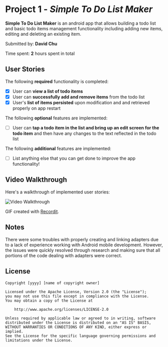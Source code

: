 # Project 1 - *Simple To Do List Maker*

**Simple To Do List Maker** is an android app that allows building a todo list and basic todo items management functionality including adding new items, editing and deleting an existing item.

Submitted by: **David Chu**

Time spent: **2** hours spent in total

## User Stories

The following **required** functionality is completed:

* [x] User can **view a list of todo items**
* [x] User can **successfully add and remove items** from the todo list
* [x] User's **list of items persisted** upon modification and and retrieved properly on app restart

The following **optional** features are implemented:

* [ ] User can **tap a todo item in the list and bring up an edit screen for the todo item** and then have any changes to the text reflected in the todo list

The following **additional** features are implemented:

* [ ] List anything else that you can get done to improve the app functionality!

## Video Walkthrough

Here's a walkthrough of implemented user stories:

<img src='http://g.recordit.co/P2KJ349aHn.gif' title='Video Walkthrough' width='' alt='Video Walkthrough' />

GIF created with [Recordit](https://recordit.co/).

## Notes

There were some troubles with properly creating and linking adapters due to a lack of experience working with Android mobile development. However, the issues were quickly resolved through research and making sure that all portions of the code dealing with adapters were correct.

## License

    Copyright [yyyy] [name of copyright owner]

    Licensed under the Apache License, Version 2.0 (the "License");
    you may not use this file except in compliance with the License.
    You may obtain a copy of the License at

        http://www.apache.org/licenses/LICENSE-2.0

    Unless required by applicable law or agreed to in writing, software
    distributed under the License is distributed on an "AS IS" BASIS,
    WITHOUT WARRANTIES OR CONDITIONS OF ANY KIND, either express or implied.
    See the License for the specific language governing permissions and
    limitations under the License.
